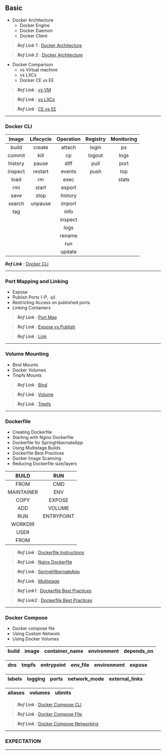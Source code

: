 ## Basic

- Docker Architecture
	- Docker Engine
	- Docker Daemon
	- Docker Client

>***Ref Link 1*** : [Docker Architecture](https://www.aquasec.com/wiki/display/containers/Docker+Architecture)

>***Ref Link 2*** : [Docker Architecture](https://docs.docker.com/engine/docker-overview/)

- Docker Comparison
	- vs Virtual machine
	- vs LXCs
	- Docker CE vs EE

>***Ref Link*** : [vs VM](https://stackoverflow.com/questions/16047306/how-is-docker-different-from-a-virtual-machine)

>***Ref Link*** : [vs LXCs](https://docs.docker.com/engine/faq/#what-does-docker-technology-add-to-just-plain-lxc)

>***Ref Link*** : [CE vs EE](https://docs.docker.com/ee/supported-platforms/#docker-ee-tiers)


***
### Docker CLI

| Image 	| Lifecycle 	| Operation 	| Registry 	| Monitoring	|
|   :-:      	|     :-:     	|    :-: 	|     :-:  	|	:-:	|
| build 	| create  	| attach	| login	  	| ps		|
| commit	| kill 		| cp		| logout  	| logs		|
| history 	| pause  	| diff		| pull  	| port		|
| inspect	| restart	| events	| push  	| top		|
| load  	| rm  		| exec      	|   		| stats		|
| rmi	  	| start  	| export  	|   		|		|
| save 		| stop  	| history  	|   		|		|
| search  	| unpause  	| import  	|   		|		|
| tag  		|   		| info  	|   		|		|
| 	  	|   		| inspect  	|   		|		|
|   		|   		| logs  	|   		|		|
|   		|   		| rename  	|  	 	|		|
|   		|   		| run  		|   		|		|
|   		|   		| update  	|   		|		|

***Ref Link*** : [Docker CLI](https://docs.docker.com/engine/reference/commandline/cli/)


***
### Port Mapping and Linking
- Expose
- Publish Ports (-P, -p)
- Restricting Access on published ports
- Linking Containers

>***Ref Link*** : [Port Map](https://docs.docker.com/engine/reference/commandline/run/#publish-or-expose-port--p---expose)

>***Ref Link*** : [Expose vs Publish](https://stackoverflow.com/questions/22111060/what-is-the-difference-between-expose-and-publish-in-docker)

>***Ref Link*** : [Link](https://docs.docker.com/network/links/)


***
### Volume Mounting
- Bind Mounts
- Docker Volumes
- Tmpfs Mounts

>***Ref Link*** : [Bind](https://docs.docker.com/storage/bind-mounts/)

>***Ref Link*** : [Volume](https://docs.docker.com/storage/volumes/)

>***Ref Link*** : [Tmpfs](https://docs.docker.com/storage/tmpfs/)


*** 
### Dockerfile

- Creating Dockerfile
- Starting with Nginx Dockerfile 
- Dockerfile for SpringHibernateApp
- Using Multistage Builds
- Dockerfile Best Practices
- Docker Image Scanning
- Reducing Dockerfile size/layers

| BUILD 	| RUN 		| 
|   :-:      	|     :-:	| 
| FROM  	| CMD		|
| MAINTAINER 	| ENV 		|
| COPY 		| EXPOSE 	|
| ADD 		| VOLUME 	|
| RUN 		| ENTRYPOINT 	|
| WORKDIR 	|  		|
| USER		|  		|
| FROM 		|  		|

>***Ref Link*** : [Dockerfile Instructions](https://takacsmark.com/dockerfile-tutorial-by-example-dockerfile-best-practices-2018/#dockerfile-key-instructions-best-practices)

>***Ref Link*** : [Nginx Dockerfile](https://rominirani.com/docker-tutorial-series-writing-a-dockerfile-ce5746617cd)

>***Ref Link*** : [SpringHIbernateApp](https://github.com/OpsTree/ContinuousIntegration/tree/master/Spring3HibernateApp)

>***Ref Link*** : [Multistage](https://docs.docker.com/develop/develop-images/multistage-build/)

>***Ref Link1*** : [Dockerfile Best Practices](https://docs.docker.com/develop/develop-images/dockerfile_best-practices)

>***Ref Link2*** : [Dockerfile Best Practices](https://takacsmark.com/dockerfile-tutorial-by-example-dockerfile-best-practices-2018)


*** 
### Docker Compose

- Docker compose file 
- Using Custom Network
- Using Docker Volumes

| build	| image	| container_name	| environment	| depends_on	|
| - | - | - | - | - |

| dns	| tmpfs	| entrypoint	| env_file	| environment	| expose	|
| - | - | - | - | - | - |

| labels	| logging	| ports	| network_mode	| external_links	| 
| - | - | - | - | - |
 
| aliases	| volumes	| ulimits	|
| - | - | - |

>***Ref Link*** : [Docker Compose CLI](https://docs.docker.com/compose/reference/overview/)

>***Ref Link*** : [Docker Compose FIle](https://docs.docker.com/compose/compose-file/)

>***Ref Link*** : [Docker Compose Networking](https://docs.docker.com/compose/networking/)


***
### EXPECTATION

***
